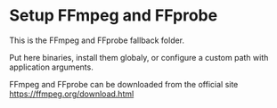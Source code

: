 ﻿# Setup FFmpeg and FFprobe

This is the FFmpeg and FFprobe fallback folder.

Put here binaries, install them globaly, or configure a custom path with application arguments. 

FFmpeg and FFprobe can be downloaded from the official site https://ffmpeg.org/download.html